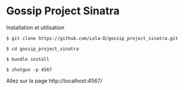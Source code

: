 # Gossip Project Sinatra

Installation et utilisation

``` $ git clone https://github.com/Lola-D/gossip_project_sinatra.git ```

``` $ cd gossip_project_sinatra ```

``` $ bundle install ```

``` $ shotgun -p 4567 ```

Allez sur la page http://localhost:4567/
